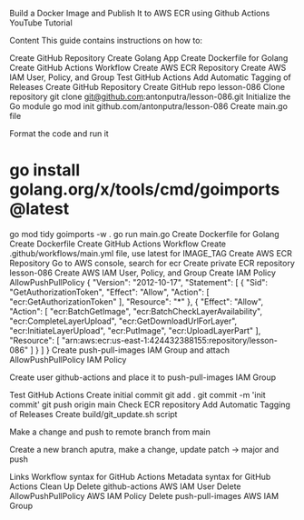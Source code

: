 Build a Docker Image and Publish It to AWS ECR using Github Actions
YouTube Tutorial

Content
This guide contains instructions on how to:

Create GitHub Repository
Create Golang App
Create Dockerfile for Golang
Create GitHub Actions Workflow
Create AWS ECR Repository
Create AWS IAM User, Policy, and Group
Test GitHub Actions
Add Automatic Tagging of Releases
Create GitHub Repository
Create GitHub repo lesson-086
Clone repository
git clone git@github.com:antonputra/lesson-086.git
Initialize the Go module
go mod init github.com/antonputra/lesson-086
Create main.go file

Format the code and run it

# go install golang.org/x/tools/cmd/goimports@latest
go mod tidy
goimports -w .
go run main.go
Create Dockerfile for Golang
Create Dockerfile
Create GitHub Actions Workflow
Create .github/workflows/main.yml file, use latest for IMAGE_TAG
Create AWS ECR Repository
Go to AWS console, search for ecr
Create private ECR repository lesson-086
Create AWS IAM User, Policy, and Group
Create IAM Policy AllowPushPullPolicy
{
  "Version": "2012-10-17",
  "Statement": [
    {
      "Sid": "GetAuthorizationToken",
      "Effect": "Allow",
      "Action": [
        "ecr:GetAuthorizationToken"
      ],
      "Resource": "*"
    },
    {
      "Effect": "Allow",
      "Action": [
        "ecr:BatchGetImage",
        "ecr:BatchCheckLayerAvailability",
        "ecr:CompleteLayerUpload",
        "ecr:GetDownloadUrlForLayer",
        "ecr:InitiateLayerUpload",
        "ecr:PutImage",
        "ecr:UploadLayerPart"
      ],
      "Resource": [
        "arn:aws:ecr:us-east-1:424432388155:repository/lesson-086"
      ]
    }
  ]
}
Create push-pull-images IAM Group and attach AllowPushPullPolicy IAM Policy

Create user github-actions and place it to push-pull-images IAM Group

Test GitHub Actions
Create initial commit
git add .
git commit -m 'init commit'
git push origin main
Check ECR repository
Add Automatic Tagging of Releases
Create build/git_update.sh script

Make a change and push to remote branch from main

Create a new branch aputra, make a change, update patch -> major and push

Links
Workflow syntax for GitHub Actions
Metadata syntax for GitHub Actions
Clean Up
Delete github-actions AWS IAM User
Delete AllowPushPullPolicy AWS IAM Policy
Delete push-pull-images AWS IAM Group
